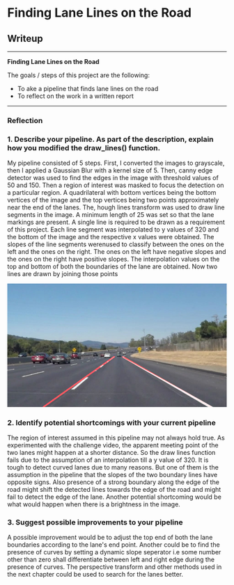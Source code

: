 # **Finding Lane Lines on the Road** 

## Writeup 
---

**Finding Lane Lines on the Road**

The goals / steps of this project are the following:
* To ake a pipeline that finds lane lines on the road
* To reflect on the work in a written report



[image1]: (./examples/grayscale.jpg) "Grayscale"

---

### Reflection

### 1. Describe your pipeline. As part of the description, explain how you modified the draw_lines() function.

My pipeline consisted of 5 steps. First, I converted the images to grayscale, then I applied a Gaussian Blur with a kernel size of 5. Then, canny edge detector was used to find the edges in the image with threshold values of 50 and 150. Then a region of interest was masked to focus the detection on a particular region. A quadrilateral with bottom vertices being the bottom vertices of the image and the top vertices being two points approximately near the end of the lanes. The, hough lines transform was used to draw line segments in the image. A minimum length of 25 was set so that the lane markings are present. A single line is required to be drawn as a requirement of this project. Each line segment was interpolated to y values of 320 and the bottom of the image and the respective x values were obtained. The slopes of the line segments werenused to classify between the ones on the left and the ones on the right. The ones on the left have negative slopes and the ones on the right have positive slopes. The interpolation values on the top and bottom of both the boundaries of the lane are obtained. Now two lines are drawn by joining those points

![example_output](test_images_output/solidWhiteCurve.jpg)


### 2. Identify potential shortcomings with your current pipeline

The region of interest assumed in this pipeline may not always hold true. As experimented with the challenge video, the apparent meeting point of the two lanes might happen at a shorter distance. So the draw lines function fails due to the assumption of an interpolation till a y value of 320. It is tough to detect curved lanes due to many reasons. But one of them is the assumption in the pipeline that the slopes of the two boundary lines have opposite signs. Also presence of a strong boundary along the edge of the road might shift the detected lines towards the edge of the road and might fail to detect the edge of the lane. Another potential shortcoming would be what would happen when there is a brightness in the image.



### 3. Suggest possible improvements to your pipeline

A possible improvement would be to adjust the top end of both the lane boundaries according to the lane's end point. Another could be to find the presence of curves by setting a dynamic slope seperator i.e some number other than zero shall differentiate between left and right edge during the presence of curves. The perspective transform and other methods used in the next chapter could be used to search for the lanes better.
